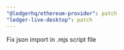 ```yaml
---
"@ledgerhq/ethereum-provider": patch
"ledger-live-desktop": patch
---
```


Fix json import in .mjs script file

